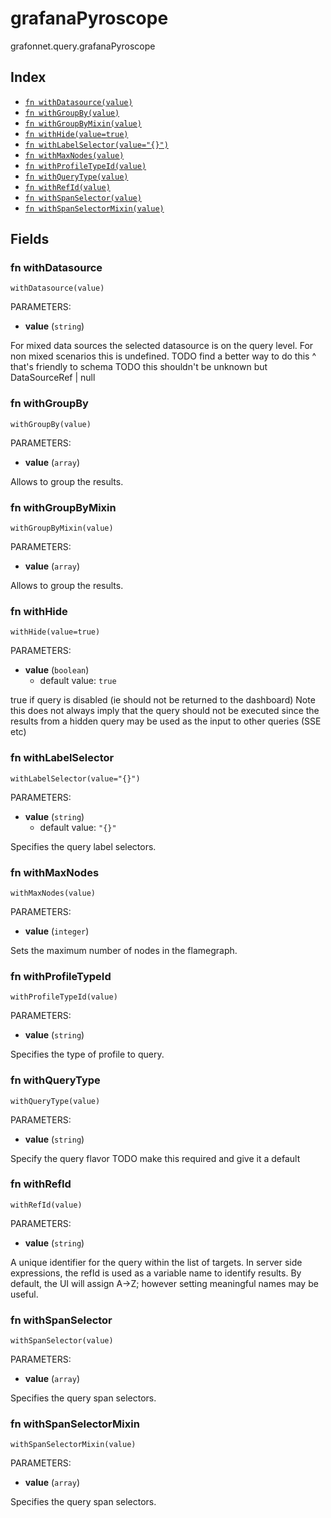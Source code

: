 # grafanaPyroscope

grafonnet.query.grafanaPyroscope

## Index

* [`fn withDatasource(value)`](#fn-withdatasource)
* [`fn withGroupBy(value)`](#fn-withgroupby)
* [`fn withGroupByMixin(value)`](#fn-withgroupbymixin)
* [`fn withHide(value=true)`](#fn-withhide)
* [`fn withLabelSelector(value="{}")`](#fn-withlabelselector)
* [`fn withMaxNodes(value)`](#fn-withmaxnodes)
* [`fn withProfileTypeId(value)`](#fn-withprofiletypeid)
* [`fn withQueryType(value)`](#fn-withquerytype)
* [`fn withRefId(value)`](#fn-withrefid)
* [`fn withSpanSelector(value)`](#fn-withspanselector)
* [`fn withSpanSelectorMixin(value)`](#fn-withspanselectormixin)

## Fields

### fn withDatasource

```jsonnet
withDatasource(value)
```

PARAMETERS:

* **value** (`string`)

For mixed data sources the selected datasource is on the query level.
For non mixed scenarios this is undefined.
TODO find a better way to do this ^ that's friendly to schema
TODO this shouldn't be unknown but DataSourceRef | null
### fn withGroupBy

```jsonnet
withGroupBy(value)
```

PARAMETERS:

* **value** (`array`)

Allows to group the results.
### fn withGroupByMixin

```jsonnet
withGroupByMixin(value)
```

PARAMETERS:

* **value** (`array`)

Allows to group the results.
### fn withHide

```jsonnet
withHide(value=true)
```

PARAMETERS:

* **value** (`boolean`)
   - default value: `true`

true if query is disabled (ie should not be returned to the dashboard)
Note this does not always imply that the query should not be executed since
the results from a hidden query may be used as the input to other queries (SSE etc)
### fn withLabelSelector

```jsonnet
withLabelSelector(value="{}")
```

PARAMETERS:

* **value** (`string`)
   - default value: `"{}"`

Specifies the query label selectors.
### fn withMaxNodes

```jsonnet
withMaxNodes(value)
```

PARAMETERS:

* **value** (`integer`)

Sets the maximum number of nodes in the flamegraph.
### fn withProfileTypeId

```jsonnet
withProfileTypeId(value)
```

PARAMETERS:

* **value** (`string`)

Specifies the type of profile to query.
### fn withQueryType

```jsonnet
withQueryType(value)
```

PARAMETERS:

* **value** (`string`)

Specify the query flavor
TODO make this required and give it a default
### fn withRefId

```jsonnet
withRefId(value)
```

PARAMETERS:

* **value** (`string`)

A unique identifier for the query within the list of targets.
In server side expressions, the refId is used as a variable name to identify results.
By default, the UI will assign A->Z; however setting meaningful names may be useful.
### fn withSpanSelector

```jsonnet
withSpanSelector(value)
```

PARAMETERS:

* **value** (`array`)

Specifies the query span selectors.
### fn withSpanSelectorMixin

```jsonnet
withSpanSelectorMixin(value)
```

PARAMETERS:

* **value** (`array`)

Specifies the query span selectors.
